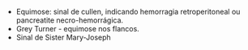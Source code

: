 - Equimose: sinal de cullen, indicando hemorragia retroperitoneal ou pancreatite necro-hemorrágica. 
- Grey Turner - equimose nos flancos. 
- Sinal de Sister Mary-Joseph